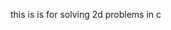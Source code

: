 this is is for solving 2d problems in c




























































































